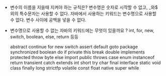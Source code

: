 - 변수의 이름을 지을때 지켜야 하는 규칙은?
 변수명은 숫자로 시작할 수 없고, _와$ 외의 특수문자는 사용할 수 없다. 
 자바에서 사용하는 키워드는 변수명으로 사용할 수 없다. 변수 사이에 공백을 넣을 수 없다.

- 변수명으로 사용할 수 없는 자바의 키워드에는 무엇이 있을까요 ?
  int, for, new, switch, boolean, else,  return 등등 

  abstract  continue  for         new        switch
  assert    default   goto        package    synchronized
  boolean   do        if          private    this
  break     double    implements  protected  throw
  byte      else      import      public     throws
  case      enum      instanceof  return     transient
  catch     extends   int         short      try
  char      final     interface   static     void
  class     finally   long        strictfp   volatile
  const     float     native      super      while
